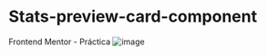 # Stats-preview-card-component
Frontend Mentor - Práctica 
![image](https://github.com/AlejandroMezaing/Stats-preview-card-component/assets/99505524/61f442be-7667-4646-a672-622c9f907d8a)
